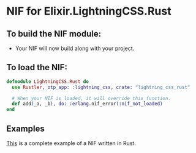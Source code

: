 # NIF for Elixir.LightningCSS.Rust

## To build the NIF module:

- Your NIF will now build along with your project.

## To load the NIF:

```elixir
defmodule LightningCSS.Rust do
  use Rustler, otp_app: :lightning_css, crate: "lightning_css_rust"

  # When your NIF is loaded, it will override this function.
  def add(_a, _b), do: :erlang.nif_error(:nif_not_loaded)
end
```

## Examples

[This](https://github.com/rusterlium/NifIo) is a complete example of a NIF written in Rust.
